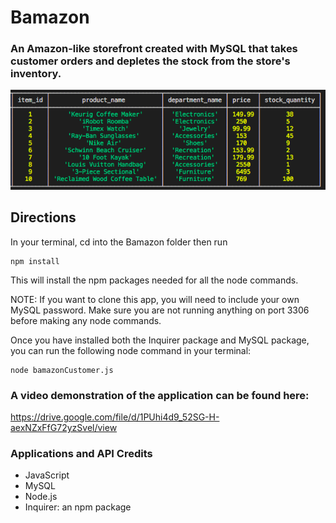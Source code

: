 # Bamazon
### An Amazon-like storefront created with MySQL that takes customer orders and depletes the stock from the store's inventory.

![table image](/Inventory.png)

## Directions
In your terminal, cd into the Bamazon folder then run 
```
npm install
```
This will install the npm packages needed for all the node commands.

NOTE:  If you want to clone this app, you will need to include your own MySQL password.  Make sure you are not running anything on port 3306 before making any node commands.

Once you have installed both the Inquirer package and MySQL package, you can run the following node command in your terminal:
```
node bamazonCustomer.js
```
### A video demonstration of the application can be found here:
https://drive.google.com/file/d/1PUhi4d9_52SG-H-aexNZxFfG72yzSvel/view

### Applications and API Credits
* JavaScript
* MySQL
* Node.js
* Inquirer:  an npm package



